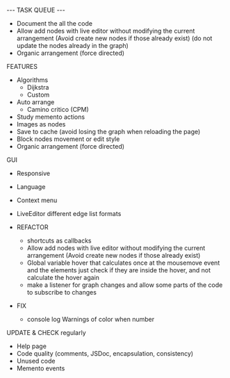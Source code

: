 
--- TASK QUEUE ---
- Document the all the code
- Allow add nodes with live editor without modifying the current arrangement (Avoid create new nodes if those already exist) (do not update the nodes already in the graph)
- Organic arrangement (force directed)



FEATURES
  - Algorithms 
    - Dijkstra
    - Custom
  - Auto arrange
    - Camino critico (CPM)
  - Study memento actions
  - Images as nodes
  - Save to cache (avoid losing the graph when reloading the page)
  - Block nodes movement or edit style
  - Organic arrangement (force directed)

GUI
  - Responsive
  - Language
  - Context menu
  - LiveEditor different edge list formats


- REFACTOR 
  - shortcuts as callbacks
  - Allow add nodes with live editor without modifying the current arrangement (Avoid create new nodes if those already exist)
  - Global variable hover that calculates once at the mousemove event and the elements just check if they are inside the hover, and not calculate the hover again
  - make a listener for graph changes and allow some parts of the code to subscribe to changes

- FIX
  - console log Warnings of color when number

UPDATE & CHECK regularly
  - Help page
  - Code quality (comments, JSDoc, encapsulation, consistency)
  - Unused code
  - Memento events